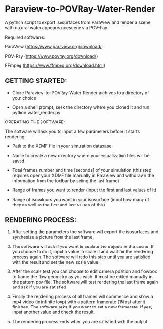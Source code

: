 # Paraview-to-POVRay-Water-Render
A python script to export isosurfaces from ParaView and render a scene with natural water appeareancescene via POV-Ray

Required softwares:

ParaView (https://www.paraview.org/download/)

POV-Ray (https://www.povray.org/download/)

FFmpeg (https://www.ffmpeg.org/download.html)

## GETTING STARTED:

- Clone Paraview-to-POVRay-Water-Render archives to a directory of your choice

- Open a shell prompt, seek the directory where you cloned it and run: python water_render.py

OPERATING THE SOFTWARE:

The software will ask you to input a few parameters before it starts rendering:

- Path to the XDMF file in your simulation database

- Name to create a new directory where your visualization files will be saved

- Total frames number and time [seconds] of your simulation (this step requires open your XDMF file manually in ParaView and withdrawn the information from the toolbar by seting the last frame)

- Range of frames you want to render (input the first and last values of it)

- Range of isovalours you want in your isosurface (input how many of they as well as the first and last values of this)

## RENDERING PROCESS:

1. After setting the parameters the software will export the isosurfaces and synthesize a picture from the last frame.

2. The software will ask if you want to scalate the objects in the scene. If you choose to do it, input a value to scale it and wait for the rendering process again. The software will redo this step until you are satisfied with the result and set the new scale value.

3. After the scale test you can choose to edit camera position and flowbox to frame the flow geometry as you wish. It must be edited manually in the pattern pov file. The software will test rendering the last frame again and ask if you are satisfied.

4. Finally the rendering process of all frames will commence and show a mp4 video (in infinite loop) with a pattern framerate (15fps) after it finishes. The software asks if you want to set a new framerate. If yes, input another value and check the result. 

5. The rendering process ends when you are satisfied with the output.









